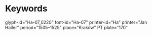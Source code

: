 # Keywords
glyph-id="Ha-07_0220"
font-id="Ha-07"
printer-id="Ha"
printer="Jan Haller"
period="1505–1525"
place="Kraków"
PT plate="170"
